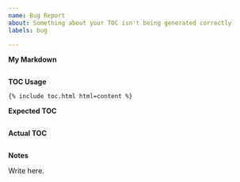 ```yaml
---
name: Bug Report
about: Something about your TOC isn't being generated correctly
labels: bug

---
```


**My Markdown**

<!--
  Put the markdown you've written and is currently being fed into the
  `html` parameter. Only the headings are necessary and in the order
  you're using them.
-->

```markdown

```

**TOC Usage**

<!--
  How are you using the toc.html include?

  Specify the parameters you're using in your {% include %}; that means
  values you're setting for `h_min`, `sanitize`, etc.
-->

```twig
{% include toc.html html=content %}
```

**Expected TOC**

<!--
  The HTML of the TOC you _expected_ to see
-->

```html

```

**Actual TOC**

<!--
  The HTML you got instead
-->

```html

```

**Notes**

<!--
  If there's anything else you'd like to say or would be useful, here's
  your chance to say it.
-->

Write here.
